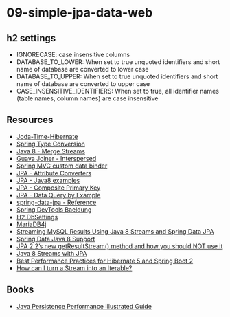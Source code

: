 # 09-simple-jpa-data-web

## h2 settings

- IGNORECASE: case insensitive columns
- DATABASE_TO_LOWER: When set to true unquoted identifiers and short name of database are converted to lower case
- DATABASE_TO_UPPER: When set to true unquoted identifiers and short name of database are converted to upper case
- CASE_INSENSITIVE_IDENTIFIERS: When set to true, all identifier names (table names, column names) are case insensitive

## Resources
- [Joda-Time-Hibernate](https://www.joda.org/joda-time-hibernate/userguide.html)
- [Spring Type Conversion](https://www.baeldung.com/spring-type-conversions)
- [Java 8 - Merge Streams](https://www.baeldung.com/java-merge-streams)
- [Guava Joiner - Interspersed](https://guava.dev/releases/16.0/api/docs/com/google/common/base/Joiner.html)
- [Spring MVC custom data binder](https://www.baeldung.com/spring-mvc-custom-data-binder)
- [JPA - Attribute Converters](https://www.baeldung.com/jpa-attribute-converters)
- [JPA - Java8 examples](https://github.com/spring-projects/spring-data-examples/tree/master/jpa/java8)
- [JPA - Composite Primary Key](https://www.baeldung.com/jpa-composite-primary-keys)
- [JPA - Data Query by Example](https://www.baeldung.com/spring-data-query-by-example)
- [spring-data-jpa - Reference](https://docs.spring.io/spring-data/jpa/docs/current/reference/html/)
- [Spring DevTools Baeldung](https://www.baeldung.com/spring-boot-devtools)
- [H2 DbSettings](https://www.h2database.com/javadoc/org/h2/engine/DbSettings.html)
- [MariaDB4j](https://github.com/vorburger/MariaDB4j)
- [Streaming MySQL Results Using Java 8 Streams and Spring Data JPA](http://knes1.github.io/blog/2015/2015-10-19-streaming-mysql-results-using-java8-streams-and-spring-data.html)
- [Spring Data Java 8 Support](https://www.baeldung.com/spring-data-java-8)
- [JPA 2.2’s new getResultStream() method and how you should NOT use it](https://thoughts-on-java.org/jpa-2-2s-new-stream-method-and-how-you-should-not-use-it/)
- [Java 8 Streams with JPA](http://backcountry.github.io/2014/12/23/Java-8-Streams-with-JPA/)
- [Best Performance Practices for Hibernate 5 and Spring Boot 2](https://dzone.com/articles/50-best-performance-practices-for-hibernate-5-amp)
- [How can I turn a Stream into an Iterable?](http://www.lambdafaq.org/how-do-i-turn-a-stream-into-an-iterable/)

## Books
- [Java Persistence Performance Illustrated Guide](https://leanpub.com/java-persistence-performance-illustrated-guide)